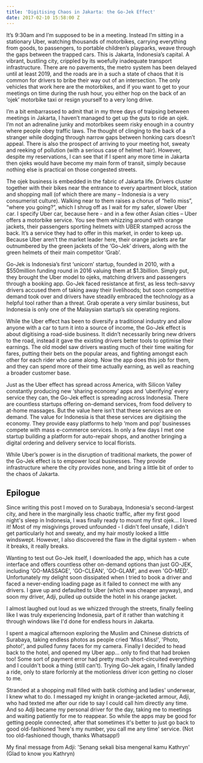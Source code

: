 ```yaml
---
title: 'Digitising Chaos in Jakarta: the Go-Jek Effect'
date: 2017-02-10 15:58:00 Z
---
```


It’s 9:30am and I’m supposed to be in a meeting. Instead I’m sitting in a stationary Uber, watching thousands of motorbikes, carrying everything from goods, to passengers, to portable children’s playparks, weave through the gaps between the trapped cars. This is Jakarta, Indonesia’s capital. A vibrant, bustling city, crippled by its woefully inadequate transport infrastructure. There are no pavements, the metro system has been delayed until at least 2019, and the roads are in a such a state of chaos that it is common for drivers to bribe their way out of an intersection. The only vehicles that work here are the motorbikes, and if you want to get to your meetings on time during the rush hour, you either hop on the back of an ‘ojek’ motorbike taxi or resign yourself to a very long drive. 

I’m a bit embarrassed to admit that in my three days of traipsing between meetings in Jakarta, I haven’t managed to get up the guts to ride an ojek. I’m not an adrenaline junky and motorbikes seem risky enough in a country where people obey traffic laws. The thought of clinging to the back of a stranger while dodging through narrow gaps between honking cars doesn’t appeal. There is also the prospect of arriving to your meeting hot, sweaty and reeking of pollution (with a serious case of helmet hair). However, despite my reservations, I can see that if I spent any more time in Jakarta then ojeks would have become my main form of transit, simply because nothing else is practical on those congested streets. 

The ojek business is embedded in the fabric of Jakarta life. Drivers cluster together with their bikes near the entrance to every apartment block, station and shopping mall (of which there are many – Indonesia is a very consumerist culture). Walking near to them raises a chorus of “hello miss”, “where you going?”, which I shrug off as I wait for my safer, slower Uber car. I specify Uber car, because here - and in a few other Asian cities – Uber offers a motorbike service. You see them whizzing around with orange jackets, their passengers sporting helmets with UBER stamped across the back. It’s a service they had to offer in this market, in order to keep up. Because Uber aren’t the market leader here, their orange jackets are far outnumbered by the green jackets of the ‘Go-Jek’ drivers, along with the green helmets of their main competitor ‘Grab’. 

Go-Jek is Indonesia’s first ‘unicorn’ startup, founded in 2010, with a $550million funding round in 2016 valuing them at $1.3billion. Simply put, they brought the Uber model to ojeks, matching drivers and passengers through a booking app. Go-Jek faced resistance at first, as less tech-savvy drivers accused them of taking away their livelihoods; but soon competitive demand took over and drivers have steadily embraced the technology as a helpful tool rather than a threat. Grab operate a very similar business, but Indonesia is only one of the Malaysian startup’s six operating regions. 

While the Uber effect has been to diversify a traditional industry and allow anyone with a car to turn it into a source of income, the Go-Jek effect is about digitising a road-side business. It didn’t necessarily bring new drivers to the road, instead it gave the existing drivers better tools to optimise their earnings. The old model saw drivers wasting much of their time waiting for fares, putting their bets on the popular areas, and fighting amongst each other for each rider who came along. Now the app does this job for them, and they can spend more of their time actually earning, as well as reaching a broader customer base. 

Just as the Uber effect has spread across America, with Silicon Valley constantly producing new ‘sharing economy’ apps and ‘uberifying’ every service they can, the Go-Jek effect is spreading across Indonesia. There are countless startups offering on-demand services, from food delivery to at-home massages. But the value here isn’t that these services are on demand. The value for Indonesia is that these services are digitising the economy. They provide easy platforms to help ‘mom and pop’ businesses compete with mass e-commerce services. In only a few days I met one startup building a platform for auto-repair shops, and another bringing a digital ordering and delivery service to local florists. 

While Uber’s power is in the disruption of traditional markets, the power of the Go-Jek effect is to empower local businesses. They provide infrastructure where the city provides none, and bring a little bit of order to the chaos of Jakarta. 

## Epilogue
Since writing this post I moved on to Surabaya, Indonesia's second-largest city, and here in the marginally less chaotic traffic, after my first good night's sleep in Indonesia, I was finally ready to mount my first ojek... I loved it! Most of my misgivings proved unfounded - I didn't feel unsafe, I didn't get particularly hot and sweaty, and my hair mostly looked a little windswept. However, I also discovered the flaw in the digital system - when it breaks, it really breaks. 

Wanting to test out Go-Jek itself, I downloaded the app, which has a cute interface and offers countless other on-demand options than just GO-JEK, including 'GO-MASSAGE', 'GO-CLEAN', 'GO-GLAM', and even 'GO-MED'. Unfortunately my delight soon dissipated when I tried to book a driver and faced a never-ending loading page as it failed to connect me with any drivers. I gave up and defaulted to Uber (which was cheaper anyway), and soon my driver, Adji, pulled up outside the hotel in his orange jacket. 

I almost laughed out loud as we whizzed through the streets, finally feeling like I was truly experiencing Indonesia, part of it rather than watching it through windows like I'd done for endless hours in Jakarta. 

I spent a magical afternoon exploring the Muslim and Chinese districts of Surabaya, taking endless photos as people cried 'Miss Miss!', 'Photo, photo!', and pulled funny faces for my camera. Finally I decided to head back to the hotel, and opened my Uber app... only to find that had broken too! Some sort of payment error had pretty much short-circuited everything and I couldn't book a thing (still can't). Trying Go-Jek again, I finally landed a ride, only to stare forlornly at the motionless driver icon getting no closer to me. 

Stranded at a shopping mall filled with batik clothing and ladies' underwear, I knew what to do. I messaged my knight in orange-jacketed armour, Adji, who had texted me after our ride to say I could call him directly any time. And so Adji became my personal driver for the day, taking me to meetings and waiting patiently for me to reappear. So while the apps may be good for getting people connected, after that sometimes it's better to just go back to good old-fashioned 'here's my number, you call me any time' service. (Not too old-fashioned though, thanks Whatsapp!)

My final message from Adji: 'Senang sekali bisa mengenal kamu Kathryn' (Glad to know you Kathryn)

